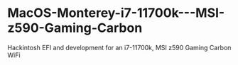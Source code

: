 # MacOS-Monterey-i7-11700k---MSI-z590-Gaming-Carbon
Hackintosh EFI and development for an i7-11700k, MSI z590 Gaming Carbon WiFi
